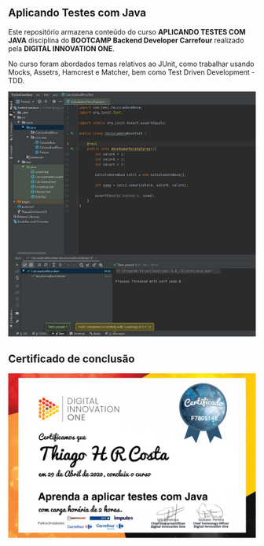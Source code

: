 ## Aplicando Testes com Java
Este repositório armazena conteúdo do curso **APLICANDO TESTES COM JAVA** disciplina do **BOOTCAMP Backend Developer Carrefour** realizado pela **DIGITAL INNOVATION ONE**.

No curso foram abordados temas relativos ao JUnit, como trabalhar usando Mocks, Assetrs, Hamcrest e Matcher, bem como Test Driven Development - TDD. 

![enter image description here](https://github.com/thiagohrcosta/Testes-Com-Java/blob/master/arquivos/testes.jpg?raw=true)

## Certificado de conclusão
![enter image description here](https://github.com/thiagohrcosta/Testes-Com-Java/blob/master/arquivos/certificado.jpg?raw=true)
